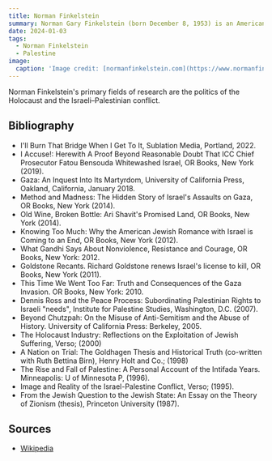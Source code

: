 ```yaml
---
title: Norman Finkelstein
summary: Norman Gary Finkelstein (born December 8, 1953) is an American political scientist and activist. 
date: 2024-01-03
tags:
  - Norman Finkelstein
  - Palestine
image:
  caption: 'Image credit: [normanfinkelstein.com](https://www.normanfinkelstein.com/)'
---
```


Norman Finkelstein's primary fields of research are the politics of the Holocaust and the Israeli–Palestinian conflict. 



## Bibliography

- I'll Burn That Bridge When I Get To It, Sublation Media, Portland, 2022.
- I Accuse!: Herewith A Proof Beyond Reasonable Doubt That ICC Chief Prosecutor Fatou Bensouda Whitewashed Israel, OR Books, New York (2019).
- Gaza: An Inquest Into Its Martyrdom, University of California Press, Oakland, California, January 2018.
- Method and Madness: The Hidden Story of Israel's Assaults on Gaza, OR Books, New York (2014).
- Old Wine, Broken Bottle: Ari Shavit's Promised Land, OR Books, New York (2014).
- Knowing Too Much: Why the American Jewish Romance with Israel is Coming to an End, OR Books, New York (2012).
- What Gandhi Says About Nonviolence, Resistance and Courage, OR Books, New York: 2012.
- Goldstone Recants. Richard Goldstone renews Israel's license to kill, OR Books, New York (2011).
- This Time We Went Too Far: Truth and Consequences of the Gaza Invasion. OR Books, New York: 2010.
- Dennis Ross and the Peace Process: Subordinating Palestinian Rights to Israeli "needs", Institute for Palestine Studies, Washington, D.C. (2007).
- Beyond Chutzpah: On the Misuse of Anti-Semitism and the Abuse of History. University of California Press: Berkeley, 2005.
- The Holocaust Industry: Reflections on the Exploitation of Jewish Suffering, Verso; (2000)
- A Nation on Trial: The Goldhagen Thesis and Historical Truth (co-written with Ruth Bettina Birn), Henry Holt and Co.; (1998)
- The Rise and Fall of Palestine: A Personal Account of the Intifada Years. Minneapolis: U of Minnesota P, (1996).
- Image and Reality of the Israel-Palestine Conflict, Verso; (1995).
- From the Jewish Question to the Jewish State: An Essay on the Theory of Zionism (thesis), Princeton University (1987).

## Sources

- [Wikipedia](https://en.wikipedia.org/wiki/Norman_Finkelstein)